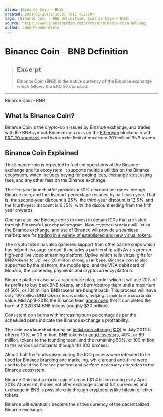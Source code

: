 ```yaml
---
alias: [Binance Coin – BNB]
created: 2021-02-28T22:16:51 (UTC +11:00)
tags: [Binance Coin – BNB Definition, Binance Coin – BNB]
source: https://www.investopedia.com/terms/b/binance-coin-bnb.asp
author: Jake Frankenfield
---
```


# Binance Coin – BNB Definition

> ## Excerpt
> Binance Coin (BNB) is the native currency of the Binance exchange which follows the ERC 20 standard.

---

Binance Coin – BNB
## What Is Binance Coin?

Binance Coin is the crypto-coin issued by Binance exchange, and trades with the BNB symbol. Binance coin runs on the [Ethereum](https://www.investopedia.com/terms/e/ethereum.asp) blockchain with [ERC 20 standard](https://www.investopedia.com/news/what-erc20-and-what-does-it-mean-ethereum/), and has a strict limit of maximum 200 million BNB tokens.

## Binance Coin Explained

The Binance coin is expected to fuel the operations of the Binance exchange and its ecosystem. It supports multiple utilities on the Binance ecosystem, which includes paying for trading fees, [exchange fees](https://www.investopedia.com/terms/e/exchange-fees.asp), listing fees, and any other fees on the Binance exchange.

The first year launch offer provides a 50% discount on trades through Binance coin, and the discount percentage reduces by half each year. That is, the second-year discount is 25%, the third-year discount is 12.5%, and the fourth-year discount is 6.25%, with the discount ending from the fifth year onwards.

One can also use Binance coins to invest in certain ICOs that are listed through Binance’s Launchpad program. New cryptocurrencies will list on the Binance exchange, and use of Binance will provide a seamless marketplace for [trading in a variety of established and new virtual tokens](https://www.investopedia.com/terms/g/gas-ethereum.asp).

The crypto token has also garnered support from other partnerships which has helped its usage spread. It includes a partnership with Asia's premier high-end live video streaming platform, Uplive, which sells virtual gifts for BNB tokens to Uplive’s 20 million strong user base. Binance coin is also supported by the platform, the mobile app, and the VISA debit card of Monaco, the pioneering payments and cryptocurrency platform.

Binance platform also has a repurchase plan, under which it will use 20% of its profits to buy back BNB tokens, and burn/destroy them until a maximum of 50%, or 100 million, BNB tokens are bought back. This process will leave only 100 million BNB tokens in circulation, helping it maintain a substantial value. Mid April-2018, the Binance team [announced](https://support.binance.com/hc/en-us/articles/360002684252-Binance-3rd-Quarterly-Token-Burn) that it completed the burn of 2,220,314 BNB tokens (roughly $30 million).

Consistent coin burns with increasing burn percentage as per the scheduled plans indicate the Binance exchange's profitability.

The coin was launched during an [initial coin offering (ICO)](https://www.investopedia.com/terms/i/initial-coin-offering-ico.asp) in July 2017. It offered 10%, or 20 million, BNB tokens to [angel investors](https://www.investopedia.com/terms/a/angelinvestor.asp), 40%, or 80 million, tokens to the founding team, and the remaining 50%, or 100 million, to the various participants through the ICO process.

Almost half the funds raised during the ICO process were intended to be used for Binance branding and marketing, while around one-third were used to build the Binance platform and perform necessary upgrades to the Binance ecosystem.

Binance Coin had a market cap of around $1.4 billion during early April 2018. At present, it does not offer exchange against fiat currencies and exchange in BNB is possible only through cryptocoins like bitcoin or ether tokens.

Binance will eventually become the native currency of the decentralized Binance exchange.
